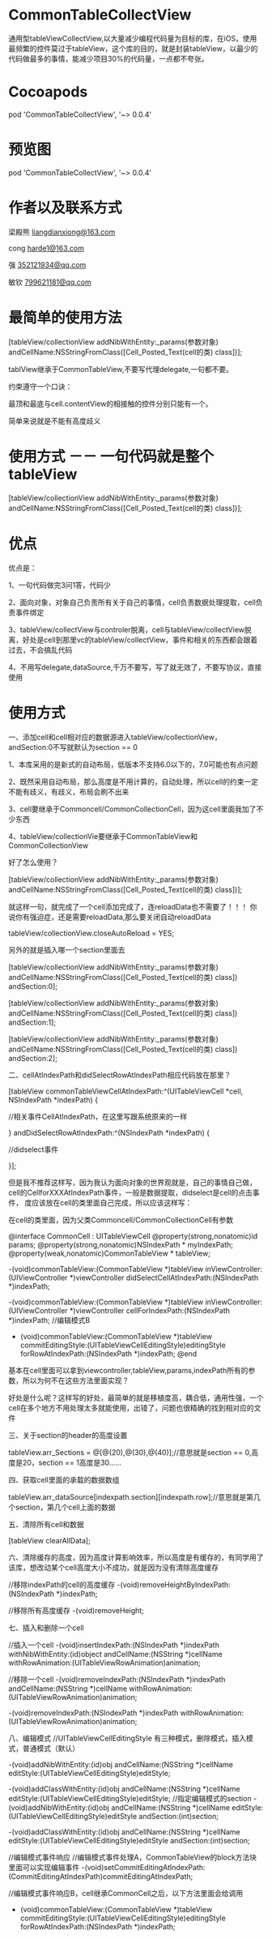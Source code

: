 # CommonTableCollectView
通用型tableViewCollectView,以大量减少编程代码量为目标的库，在iOS，使用最频繁的控件莫过于tableView，这个库的目的，就是封装tableView，以最少的代码做最多的事情，能减少项目30%的代码量，一点都不夸张。

#  Cocoapods 


pod 'CommonTableCollectView', '~> 0.0.4'

#  预览图
<p align="center" >

</p>



pod 'CommonTableCollectView', '~> 0.0.4'


# 作者以及联系方式

梁殿熊  liangdianxiong@163.com

cong   harde1@163.com

强  352121934@qq.com

敏钦  799621181@qq.com


# 最简单的使用方法

[tableView/collectionView addNibWithEntity:_params(参数对象) andCellName:NSStringFromClass([Cell_Posted_Text(cell的类) class])];


tablView继承于CommonTableView,不要写代理delegate,一句都不要。

约束遵守一个口诀：

最顶和最底与cell.contentView的相接触的控件分别只能有一个。

简单来说就是不能有高度歧义


#   使用方式 －－ 一句代码就是整个tableView


[tableView/collectionView addNibWithEntity:_params(参数对象) andCellName:NSStringFromClass([Cell_Posted_Text(cell的类) class])];




#  优点

优点是：

1、一句代码做完3问1答，代码少

2、面向对象，对象自己负责所有关于自己的事情，cell负责数据处理提取，cell负责事件绑定

3、tableView/collectView与controler脱离，cell与tableView/collectView脱离，好处是cell到那里vc的tableView/collectView，事件和相关的东西都会跟着过去，不会搞乱代码

4、不用写delegate,dataSource,千万不要写，写了就无效了，不要写协议，直接使用


#  使用方式

一、添加cell和cell相对应的数据源进入tableView/collectionView，andSection:0不写就默认为section == 0


1、本库采用的是新式的自动布局，低版本不支持6.0以下的，7.0可能也有点问题

2、既然采用自动布局，那么高度是不用计算的，自动处理，所以cell的约束一定不能有歧义，有歧义，布局会刷不出来

3、cell要继承于Commoncell/CommonCollectionCell，因为这cell里面我加了不少东西

4、tableView/collectionVie要继承于CommonTableView和CommonCollectionView

好了怎么使用？

[tableView/collectionView addNibWithEntity:_params(参数对象) andCellName:NSStringFromClass([Cell_Posted_Text(cell的类) class])];

就这样一句，就完成了一个cell添加完成了，连reloadData也不需要了！！！
你说你有强迫症，还是需要reloadData,那么要关闭自动reloadData

tableView/collectionView.closeAutoReload = YES;

另外的就是插入哪一个section里面去

[tableView/collectionView addNibWithEntity:_params(参数对象) andCellName:NSStringFromClass([Cell_Posted_Text(cell的类) class]) andSection:0];

[tableView/collectionView addNibWithEntity:_params(参数对象) andCellName:NSStringFromClass([Cell_Posted_Text(cell的类) class]) andSection:1];

[tableView/collectionView addNibWithEntity:_params(参数对象) andCellName:NSStringFromClass([Cell_Posted_Text(cell的类) class]) andSection:2];

二、cellAtIndexPath和didSelectRowAtIndexPath相应代码放在那里？



[tableView commonTableViewCellAtIndexPath:^(UITableViewCell *cell, NSIndexPath *indexPath) {

//相关事件CellAtIndexPath，在这里写跟系统原来的一样

} andDidSelectRowAtIndexPath:^(NSIndexPath *indexPath) {

//didselect事件

}];

但是我不推荐这样写，因为我认为面向对象的世界观就是，自己的事情自己做，cell的CellforXXXAtIndexPath事件，一般是数据提取，didselect是cell的点击事件，
度应该放在cell的类里面自己完成，所以应该这样写：

在cell的类里面，因为父类Commoncell/CommonCollectionCell有参数



@interface CommonCell : UITableViewCell
@property(strong,nonatomic)id params;
@property(strong,nonatomic)NSIndexPath * myIndexPath;
@property(weak,nonatomic)CommonTableView * tableView;


-(void)commonTableView:(CommonTableView *)tableView inViewController:(UIViewController *)viewController didSelectCellAtIndexPath:(NSIndexPath *)indexPath;

-(void)commonTableView:(CommonTableView *)tableView inViewController:(UIViewController *)viewController cellForIndexPath:(NSIndexPath *)indexPath;
//编辑模式B
- (void)commonTableView:(CommonTableView *)tableView commitEditingStyle:(UITableViewCellEditingStyle)editingStyle forRowAtIndexPath:(NSIndexPath *)indexPath;
@end

基本在cell里面可以拿到viewcontroller,tableView,params,indexPath所有的参数，所以为何不在这些方法里面实现？

好处是什么呢？这样写的好处，最简单的就是移植度高，耦合低，通用性强，一个cell在多个地方不用处理太多就能使用，出错了，问题也很精确的找到相对应的文件


三、关于section的header的高度设置

tableView.arr_Sections = @[@(20),@(30),@(40)];//意思就是section == 0,高度是20，section == 1高度是30……

四、获取cell里面的承载的数据数组

tableView.arr_dataSource[indexpath.section][indexpath.row];//意思就是第几个section，第几个cell上面的数据

五、清除所有cell和数据

[tableView clearAllData];

六、清除缓存的高度，因为高度计算影响效率，所以高度是有缓存的，有同学用了该库，想改动某个cell高度大小不成功，就是因为没有清除高度缓存

//移除indexPath的cell的高度缓存
-(void)removeHeightByIndexPath:(NSIndexPath *)indexPath;

//移除所有高度缓存
-(void)removeHeight;


七、插入和删除一个cell

//插入一个cell
-(void)insertIndexPath:(NSIndexPath *)indexPath withNibWithEntity:(id)object andCellName:(NSString *)cellName withRowAnimation:(UITableViewRowAnimation)animation;

//移除一个cell
-(void)removeIndexPath:(NSIndexPath *)indexPath andCellName:(NSString *)cellName withRowAnimation:(UITableViewRowAnimation)animation;

-(void)removeIndexPath:(NSIndexPath *)indexPath withRowAnimation:(UITableViewRowAnimation)animation;


八、编辑模式
//UITableViewCellEditingStyle 有三种模式，删除模式，插入模式，普通模式（默认）

-(void)addNibWithEntity:(id)obj andCellName:(NSString *)cellName editStyle:(UITableViewCellEditingStyle)editStyle;

-(void)addClassWithEntity:(id)obj andCellName:(NSString *)cellName editStyle:(UITableViewCellEditingStyle)editStyle;
//指定编辑模式的section
-(void)addNibWithEntity:(id)obj andCellName:(NSString *)cellName editStyle:(UITableViewCellEditingStyle)editStyle andSection:(int)section;

-(void)addClassWithEntity:(id)obj andCellName:(NSString *)cellName editStyle:(UITableViewCellEditingStyle)editStyle andSection:(int)section;

//编辑模式事件响应
//编辑模式事件处理A，CommonTableView的block方法块里面可以实现编辑事件
-(void)setCommitEditingAtIndexPath:(CommitEditingAtIndexPath)commitEditingAtIndexPath;


//编辑模式事件响应B，cell继承CommonCell之后，以下方法里面会给调用
- (void)commonTableView:(CommonTableView *)tableView commitEditingStyle:(UITableViewCellEditingStyle)editingStyle forRowAtIndexPath:(NSIndexPath *)indexPath;
